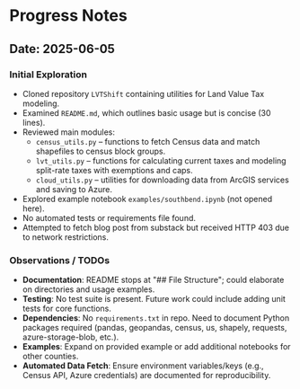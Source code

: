# Progress Notes

## Date: 2025-06-05

### Initial Exploration
- Cloned repository `LVTShift` containing utilities for Land Value Tax modeling.
- Examined `README.md`, which outlines basic usage but is concise (30 lines).
- Reviewed main modules:
  - `census_utils.py` – functions to fetch Census data and match shapefiles to census block groups.
  - `lvt_utils.py` – functions for calculating current taxes and modeling split-rate taxes with exemptions and caps.
  - `cloud_utils.py` – utilities for downloading data from ArcGIS services and saving to Azure.
- Explored example notebook `examples/southbend.ipynb` (not opened here).
- No automated tests or requirements file found.
- Attempted to fetch blog post from substack but received HTTP 403 due to network restrictions.

### Observations / TODOs
- **Documentation**: README stops at "## File Structure"; could elaborate on directories and usage examples.
- **Testing**: No test suite is present. Future work could include adding unit tests for core functions.
- **Dependencies**: No `requirements.txt` in repo. Need to document Python packages required (pandas, geopandas, census, us, shapely, requests, azure-storage-blob, etc.).
- **Examples**: Expand on provided example or add additional notebooks for other counties.
- **Automated Data Fetch**: Ensure environment variables/keys (e.g., Census API, Azure credentials) are documented for reproducibility.

